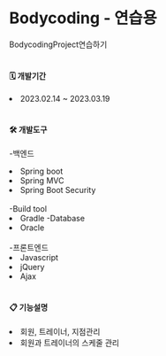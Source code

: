 # Bodycoding - 연습용
BodycodingProject연습하기
<br><br>

<H4>🗓️ 개발기간</H4>
<li>2023.02.14 ~ 2023.03.19</li>
<br>

<H4>🛠️ 개발도구</H4>

-백엔드
<li>Spring boot</li>
<li>Spring MVC</li>
<li>Spring Boot Security</li><br>
-Build tool
<li>Gradle
-Database</li>
<li>Oracle</li><br>
-프론트엔드
<li>Javascript</li>
<li>jQuery</li>
<li>Ajax</li>
<br>

<H4>📋 기능설명</H4>
<li>회원, 트레이너, 지점관리</li>
<li>회원과 트레이너의 스케줄 관리</li>

